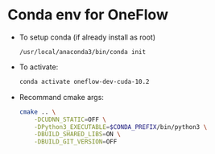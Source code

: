 # Conda env for OneFlow

- To setup conda (if already install as root)
    ```
    /usr/local/anaconda3/bin/conda init
    ```
- To activate:
    ```bash
    conda activate oneflow-dev-cuda-10.2
    ```

- Recommand cmake args:
    ```bash
    cmake .. \
        -DCUDNN_STATIC=OFF \
        -DPython3_EXECUTABLE=$CONDA_PREFIX/bin/python3 \
        -DBUILD_SHARED_LIBS=ON \
        -DBUILD_GIT_VERSION=OFF
    ```
